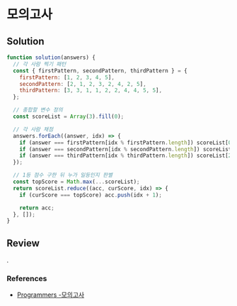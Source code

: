 # 모의고사

## Solution

```js
function solution(answers) {
  // 각 사람 찍기 패턴
  const { firstPattern, secondPattern, thirdPattern } = {
    firstPattern: [1, 2, 3, 4, 5],
    secondPattern: [2, 1, 2, 3, 2, 4, 2, 5],
    thirdPattern: [3, 3, 1, 1, 2, 2, 4, 4, 5, 5],
  };

  // 종합할 변수 정의
  const scoreList = Array(3).fill(0);

  // 각 사람 채점
  answers.forEach((answer, idx) => {
    if (answer === firstPattern[idx % firstPattern.length]) scoreList[0] += 1;
    if (answer === secondPattern[idx % secondPattern.length]) scoreList[1] += 1;
    if (answer === thirdPattern[idx % thirdPattern.length]) scoreList[2] += 1;
  });

  // 1등 점수 구한 뒤 누가 일등인지 판별
  const topScore = Math.max(...scoreList);
  return scoreList.reduce((acc, curScore, idx) => {
    if (curScore === topScore) acc.push(idx + 1);

    return acc;
  }, []);
}
```

## Review

.

### References

- [Programmers -모의고사 ](https://school.programmers.co.kr/learn/courses/30/lessons/42840)
